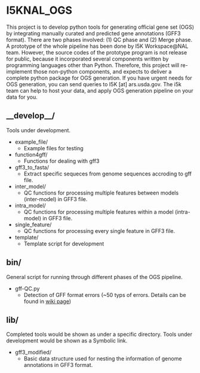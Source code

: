 # I5KNAL_OGS
This project is to develop python tools for generating official gene set (OGS) by integrating manually curated and predicted gene annotations (GFF3 format). There are two phases involved: (1) QC phase and (2) Merge phase. A prototype of the whole pipeline has been done by I5K Workspace@NAL team. However, the source codes of the prototype program is not release for public, because it incorporated several components written by programming languages other than Python. Therefore, this project will re-implement those non-python components, and expects to deliver a complete python package for OGS generation. If you have urgent needs for OGS generation, you can send queries to I5K [at] ars.usda.gov. The i5k team can help to host your data, and apply OGS generation pipeline on your data for you.

## \_\_develop\_\_/
Tools under development.
* example_file/
    - Example files for testing
* function4gff/
    - Functions for dealing with gff3
* gff3_to_fasta/
    - Extract specific sequeces from genome sequences accroding to gff file.
* inter_model/
    - QC functions for processing multiple features between models (inter-model) in GFF3 file.
* intra_model/
    - QC functions for processing multiple features within a model (intra-model) in GFF3 file.
* single_feature/
    - QC functions for processing every single feature in GFF3 file.
* template/
    - Template script for development

## bin/
General script for running through different phases of the OGS pipeline.
* gff-QC.py
    - Detection of GFF format errors (~50 typs of errors. Details can be found in [wiki page](https://github.com/NAL-i5K/I5KNAL_OGS/wiki/Which-kind-of-errors-in-GFF3-format-can-be-detected-by-the-gff-QC-program%3F))

## lib/
Completed tools would be shown as under a specific directory. Tools under development would be shown as a Symbolic link.
* gff3_modified/
    - Basic data structure used for nesting the information of genome annotations in GFF3 format.
